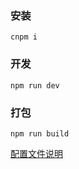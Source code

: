 ### 安装
```npm
cnpm i
```

### 开发
```
npm run dev
```

### 打包
```
npm run build
```

[配置文件说明](./wiki/config.md)